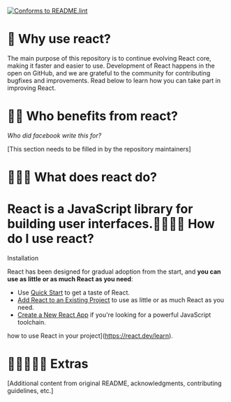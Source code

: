 [![Conforms to README.lint](https://img.shields.io/badge/README.lint-conforming-brightgreen)](https://github.com/discoveryworks/readme-dot-lint)

🌸 Why use react?
=============================

The main purpose of this repository is to continue evolving React core, making it faster and easier to use. Development of React happens in the open on GitHub, and we are grateful to the community for contributing bugfixes and improvements. Read below to learn how you can take part in improving React.

🌸🌸 Who benefits from react?
=============================

*Who did facebook write this for?*

[This section needs to be filled in by the repository maintainers]

🌸🌸🌸 What does react do?
=============================

React is a JavaScript library for building user interfaces.🌸🌸🌸🌸 How do I use react?
=============================

Installation

React has been designed for gradual adoption from the start, and **you can use as little or as much React as you need**:

* Use [Quick Start](https://react.dev/learn) to get a taste of React.
* [Add React to an Existing Project](https://react.dev/learn/add-react-to-an-existing-project) to use as little or as much React as you need.
* [Create a New React App](https://react.dev/learn/start-a-new-react-project) if you're looking for a powerful JavaScript toolchain.


how to use React in your project](https://react.dev/learn).


🌸🌸🌸🌸🌸 Extras
=============================

[Additional content from original README, acknowledgments, contributing guidelines, etc.]

